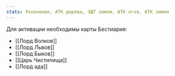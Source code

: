 ```yaml
---
stats: Уклонение, АТК дерева, ЗЩТ земли, АТК огня, АТК земли
---
```

Для активации необходимы карты Бестиария:
- [[Лорд Волков]]
- [[Лорд Львов]]
- [[Лорд Быков]]
- [[Царь Чистилища]]
- [[Лорд ада]]